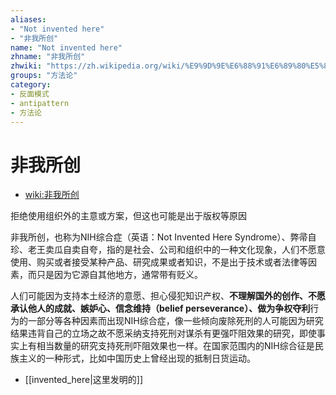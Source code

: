 ```yaml
---
aliases:
- "Not invented here"
- "非我所创"
name: "Not invented here"
zhname: "非我所创"
zhwiki: "https://zh.wikipedia.org/wiki/%E9%9D%9E%E6%88%91%E6%89%80%E5%89%B5"
groups: "方法论"
category:
- 反面模式
- antipattern
- 方法论
---
```


# 非我所创

* [wiki:非我所创](https://zh.wikipedia.org/wiki/%E9%9D%9E%E6%88%91%E6%89%80%E5%89%B5)

拒绝使用组织外的主意或方案，但这也可能是出于版权等原因

非我所创，也称为NIH综合症（英语：Not Invented Here Syndrome）、弊帚自珍、老王卖瓜自卖自夸，指的是社会、公司和组织中的一种文化现象，人们不愿意使用、购买或者接受某种产品、研究成果或者知识，不是出于技术或者法律等因素，而只是因为它源自其他地方，通常带有贬义。

人们可能因为支持本土经济的意愿、担心侵犯知识产权、**不理解国外的创作、不愿承认他人的成就、嫉妒心、信念维持（belief perseverance）、做为争权夺利**行为的一部分等各种因素而出现NIH综合症，像一些倾向废除死刑的人可能因为研究结果违背自己的立场之故不愿采纳支持死刑对谋杀有更强吓阻效果的研究，即使事实上有相当数量的研究支持死刑吓阻效果也一样。在国家范围内的NIH综合征是民族主义的一种形式，比如中国历史上曾经出现的抵制日货运动。

* [[invented_here|这里发明的]]